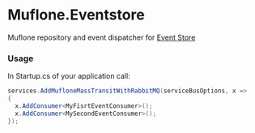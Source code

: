 # Muflone.Eventstore
Muflone repository and event dispatcher for [Event Store](https://eventstore.org "Event store's Homepage")
 
### Usage ###

In Startup.cs of your application call:

```csharp
services.AddMufloneMassTransitWithRabbitMQ(serviceBusOptions, x =>
{
  x.AddConsumer<MyFisrtEventConsumer>();  
  x.AddConsumer<MySecondEventConsumer>();
});
```
